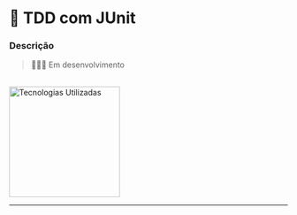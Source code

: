 # 🔧 TDD com JUnit

### Descrição

> 👷🏻‍♀️ Em desenvolvimento

<br>

   <img src= "https://skillicons.dev/icons?i=java,spring" width = 200px alt="Tecnologias Utilizadas"/>

---
